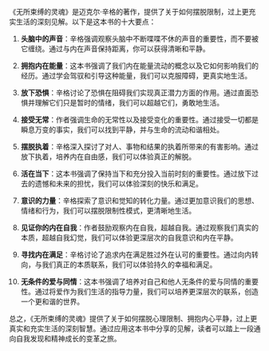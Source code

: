 《无所束缚的灵魂》是迈克尔·辛格的著作，提供了关于如何摆脱限制，过上更充实生活的深刻见解。以下是这本书的十大要点：

1. **头脑中的声音**：辛格强调观察头脑中不断喋喋不休的声音的重要性，而不要被它缠绕。通过与内在声音保持距离，你可以获得清晰和平静。

2. **拥抱内在能量**：这本书强调了我们内在能量流动的概念以及它如何影响我们的经历。通过学会驾驭和引导这种能量，我们可以克服障碍，更真实地生活。

3. **放下恐惧**：辛格讨论了恐惧在阻碍我们实现真正潜力方面的作用。通过直面恐惧并理解它们只是暂时的情绪，我们可以超越它们，勇敢地生活。

4. **接受无常**：作者强调生命的无常性以及接受变化的重要性。通过接受一切都是瞬息万变的事实，我们可以找到平静，并与生命的流动和谐相处。

5. **摆脱执着**：辛格深入探讨了对人、事物和结果的执着所带来的有害影响。通过放下执着，培养内在自由感，我们可以体验真正的解脱。

6. **活在当下**：这本书强调了保持当下和充分投入当前时刻的重要性。通过放下过去的遗憾和未来的担忧，我们可以体验深刻的快乐和满足。

7. **意识的力量**：辛格探索了意识和觉知的转化力量。通过更加意识我们的思想、情绪和行为，我们可以摆脱限制性模式，更清晰地生活。

8. **见证你的内在自我**：作者鼓励观察内在自我，超越自我。通过观察我们真实的本质，超越自我幻觉，我们可以体验更深层次的自我意识和内在平静。

9. **寻找内在满足**：辛格讨论了追求内在满足胜过外在认可的重要性。通过向内转向，与我们真正的本质联系，我们可以体验持久的幸福和满足。

10. **无条件的爱与同情**：这本书强调了培养对自己和他人无条件的爱与同情的重要性。通过将爱作为我们生活的指导力量，我们可以培养更深层次的联系，创造一个更和谐的世界。

总之，《无所束缚的灵魂》提供了关于如何摆脱心理限制、拥抱内心平静，过上更真实和充实生活的深刻智慧。通过应用这本书中分享的见解，读者可以踏上一段通向自我发现和精神成长的变革之旅。